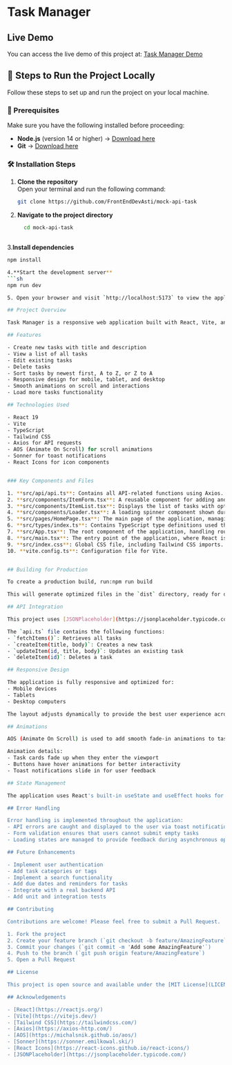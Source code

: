 # Task Manager

## Live Demo

You can access the live demo of this project at: [Task Manager Demo](https://mock-api-task.vercel.app/)

## 🚀 Steps to Run the Project Locally

Follow these steps to set up and run the project on your local machine.

### 📌 Prerequisites
Make sure you have the following installed before proceeding:
- **Node.js** (version 14 or higher) → [Download here](https://nodejs.org/)
- **Git** → [Download here](https://git-scm.com/)

### 🛠️ Installation Steps

1. **Clone the repository**  
   Open your terminal and run the following command:  
   ```sh
   git clone https://github.com/FrontEndDevAsti/mock-api-task

2. **Navigate to the project directory**
     ```sh
       cd mock-api-task
      
3.**Install dependencies**
  ```sh
  npm install
  
4.**Start the development server**
  ```sh
  npm run dev

5. Open your browser and visit `http://localhost:5173` to view the application.  

## Project Overview

Task Manager is a responsive web application built with React, Vite, and TypeScript. It allows users to create, read, update, and delete tasks in an intuitive interface. The application features a modern design with smooth animations and is fully responsive across all devices.

## Features

- Create new tasks with title and description
- View a list of all tasks
- Edit existing tasks
- Delete tasks
- Sort tasks by newest first, A to Z, or Z to A
- Responsive design for mobile, tablet, and desktop
- Smooth animations on scroll and interactions
- Load more tasks functionality

## Technologies Used

- React 19
- Vite
- TypeScript
- Tailwind CSS
- Axios for API requests
- AOS (Animate On Scroll) for scroll animations
- Sonner for toast notifications
- React Icons for icon components


### Key Components and Files

1. **src/api/api.ts**: Contains all API-related functions using Axios.
2. **src/components/ItemForm.tsx**: A reusable component for adding and editing tasks.
3. **src/components/ItemList.tsx**: Displays the list of tasks with options to edit and delete.
4. **src/components/Loader.tsx**: A loading spinner component shown during data fetching.
5. **src/pages/HomePage.tsx**: The main page of the application, managing the overall state and layout.
6. **src/types/index.ts**: Contains TypeScript type definitions used throughout the project.
7. **src/App.tsx**: The root component of the application, handling routing.
8. **src/main.tsx**: The entry point of the application, where React is rendered to the DOM.
9. **src/index.css**: Global CSS file, including Tailwind CSS imports.
10. **vite.config.ts**: Configuration file for Vite.


## Building for Production

To create a production build, run:npm run build

This will generate optimized files in the `dist` directory, ready for deployment.

## API Integration

This project uses [JSONPlaceholder](https://jsonplaceholder.typicode.com) as a mock API for demonstration purposes. In a real-world scenario, you would replace this with your actual backend API.

The `api.ts` file contains the following functions:
- `fetchItems()`: Retrieves all tasks
- `createItem(title, body)`: Creates a new task
- `updateItem(id, title, body)`: Updates an existing task
- `deleteItem(id)`: Deletes a task

## Responsive Design

The application is fully responsive and optimized for:
- Mobile devices
- Tablets
- Desktop computers

The layout adjusts dynamically to provide the best user experience across all screen sizes. This is achieved through Tailwind CSS utility classes and custom responsive designs in each component.

## Animations

AOS (Animate On Scroll) is used to add smooth fade-in animations to task cards as they enter the viewport. This enhances the overall user experience and gives the application a modern feel.

Animation details:
- Task cards fade up when they enter the viewport
- Buttons have hover animations for better interactivity
- Toast notifications slide in for user feedback

## State Management

The application uses React's built-in useState and useEffect hooks for state management. The main state is managed in the HomePage component and passed down to child components as props.

## Error Handling

Error handling is implemented throughout the application:
- API errors are caught and displayed to the user via toast notifications
- Form validation ensures that users cannot submit empty tasks
- Loading states are managed to provide feedback during asynchronous operations

## Future Enhancements

- Implement user authentication
- Add task categories or tags
- Implement a search functionality
- Add due dates and reminders for tasks
- Integrate with a real backend API
- Add unit and integration tests

## Contributing

Contributions are welcome! Please feel free to submit a Pull Request.

1. Fork the project
2. Create your feature branch (`git checkout -b feature/AmazingFeature`)
3. Commit your changes (`git commit -m 'Add some AmazingFeature'`)
4. Push to the branch (`git push origin feature/AmazingFeature`)
5. Open a Pull Request

## License

This project is open source and available under the [MIT License](LICENSE).

## Acknowledgements

- [React](https://reactjs.org/)
- [Vite](https://vitejs.dev/)
- [Tailwind CSS](https://tailwindcss.com/)
- [Axios](https://axios-http.com/)
- [AOS](https://michalsnik.github.io/aos/)
- [Sonner](https://sonner.emilkowal.ski/)
- [React Icons](https://react-icons.github.io/react-icons/)
- [JSONPlaceholder](https://jsonplaceholder.typicode.com/)


